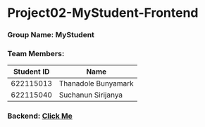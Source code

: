 # Project02-MyStudent-Frontend
### Group Name: MyStudent
### Team Members:   
| Student ID  | Name             | 
| --------- | ---------------- | 
| 622115013 | Thanadole Bunyamark | 
| 622115040 | Suchanun Sirijanya |

### Backend: [Click Me](https://github.com/SE331-2023-project1/project-02-mystudent)